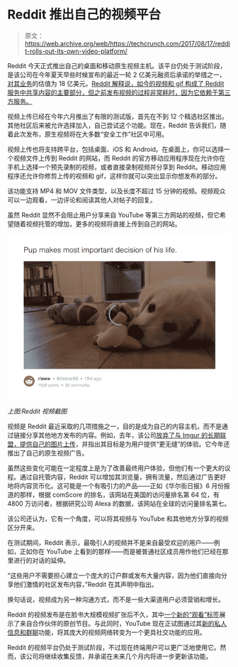 # Reddit 推出自己的视频平台

> 原文：<https://web.archive.org/web/https://techcrunch.com/2017/08/17/reddit-rolls-out-its-own-video-platform/>

Reddit 今天正式推出自己的桌面和移动原生视频主机。该平台仍处于测试阶段，是该公司在今年夏天早些时候宣布的最近一轮 2 亿美元融资后承诺的举措之一，[对其业务](https://web.archive.org/web/20230322122303/https://techcrunch.com/2017/07/31/reddit-just-raised-a-new-round-that-values-the-company-at-1-8-billion/)的估值为 18 亿美元。[Reddit 解释说，如今的视频和 gif 构成了 Reddit 服务中共享内容的主要部分，但之前发布视频的过程非常耗时，因为它依赖于第三方服务。](https://web.archive.org/web/20230322122303/https://redditblog.com/2017/08/17/video-is-coming-to-reddit/)

视频上传已经在今年六月推出了有限的测试版，首先在不到 12 个精选社区推出。其他社区后来被允许选择加入，自己尝试这个功能。现在，Reddit 告诉我们，随着此次发布，原生视频将在大多数“安全工作”社区中可用。

视频上传也将支持跨平台，包括桌面、iOS 和 Android。在桌面上，你可以选择一个视频文件上传到 Reddit 的网站，而 Reddit 的官方移动应用程序现在允许你在手机上选择一个预先录制的视频，或者直接录制视频并分享到 Reddit。移动应用程序还允许你修剪上传的视频和 gif，这样你就可以突出显示你想发布的部分。

该功能支持 MP4 和 MOV 文件类型，以及长度不超过 15 分钟的视频。视频观众可以一边观看，一边评论和阅读其他人对帖子的回复。

虽然 Reddit 显然不会阻止用户分享来自 YouTube 等第三方网站的视频，但它希望随着视频托管的增加，更多的视频将直接上传到自己的网站。

![](img/aec82c6d7bda737cad09cea02b353cf2.png)

*上图:Reddit 视频截图*

视频是 Reddit 最近采取的几项措施之一，目的是成为自己的内容主机，而不是通过链接分享其他地方发布的内容。例如，去年，该公司[放弃了与 Imgur 的长期联盟，提供自己的图片上传](https://web.archive.org/web/20230322122303/https://techcrunch.com/2016/05/25/reddit-image-uploads/)，并指出其目标是为用户提供“更无缝”的体验。它今年还推出了自己的原生视频广告。

虽然这些变化可能在一定程度上是为了改善最终用户体验，但他们有一个更大的议程。通过自托管内容，Reddit 可以增加其浏览量，拥有流量，然后通过广告更好地将内容货币化。这可能是一个有吸引力的产品——正如《华尔街日报》6 月份报道的那样，根据 comScore 的排名，该网站在美国的访问量排名第 64 位，有 4800 万访问者，根据研究公司 Alexa 的数据，该网站在全球的访问量排名第七。

该公司还认为，它有一个角度，可以将其视频与 YouTube 和其他地方分享的视频区分开来。

在测试期间，Reddit 表示，最吸引人的视频并不是来自最受欢迎的用户——例如，正如你在 YouTube 上看到的那样——而是被普通社区成员用作他们已经在那里进行的对话的延伸。

“这些用户不需要担心建立一个庞大的订户群或发布大量内容，因为他们直接向分享他们激情的社区发布内容，”Reddit 在其声明中指出。

换句话说，视频成为另一种沟通方式，而不是一些大渠道用户必须营销和增长。

Reddit 的视频发布是在脸书大规模视频扩张后不久，其中[一个新的“观看”标签](https://web.archive.org/web/20230322122303/https://techcrunch.com/2017/08/09/facebook-watch/)展示了来自合作伙伴的原创节目。与此同时，YouTube 现在正试图通过其[新的私人信息和群聊](https://web.archive.org/web/20230322122303/https://techcrunch.com/2017/08/07/youtube-roll-out-in-app-video-sharing-and-messaging-to-users-worldwide/)功能，将其庞大的视频网络转变为一个更具社交功能的应用。

Reddit 的视频平台仍处于测试阶段，不过现在终端用户可以更广泛地使用它。然而，该公司将继续收集反馈，并承诺在未来几个月内将进一步更新该功能。